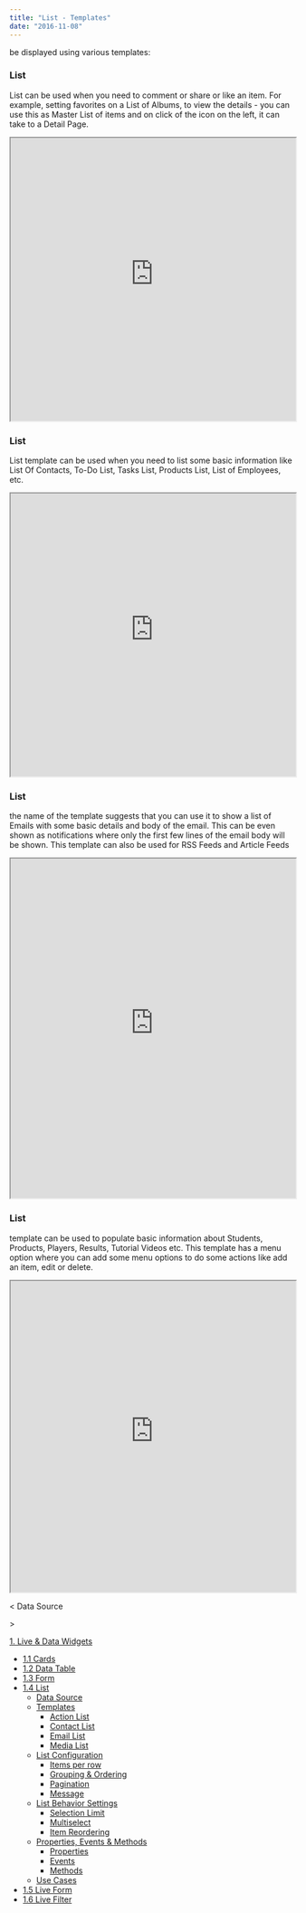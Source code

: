 ```yaml
---
title: "List - Templates"
date: "2016-11-08"
---
```


 be displayed using various templates:

### List

List can be used when you need to comment or share or like an item. For example, setting favorites on a List of Albums, to view the details - you can use this as Master List of items and on click of the icon on the left, it can take to a Detail Page. 

<iframe width="100%" height="500" style="background-color: snow;" allowtransparency="true" src="https://apps.wavemakeronline.com/documentation_snippets/#/LiveList">of Action List</iframe>

### List

List template can be used when you need to list some basic information like List Of Contacts, To-Do List, Tasks List, Products List, List of Employees, etc. 

<iframe width="100%" height="500" style="background-color: snow;" allowtransparency="true" src="https://apps.wavemakeronline.com/documentation_snippets/#/ContactList">of Contact List</iframe>

### List

the name of the template suggests that you can use it to show a list of Emails with some basic details and body of the email. This can be even shown as notifications where only the first few lines of the email body will be shown. This template can also be used for RSS Feeds and Article Feeds 

<iframe width="100%" height="600" style="background-color: snow;" allowtransparency="true" src="https://apps.wavemakeronline.com/documentation_snippets/#/EmailList">of Email List</iframe>

### List

template can be used to populate basic information about Students, Products, Players, Results, Tutorial Videos etc. This template has a menu option where you can add some menu options to do some actions like add an item, edit or delete. 

<iframe width="100%" height="550" style="background-color: snow;" allowtransparency="true" src="https://apps.wavemakeronline.com/documentation_snippets/#/MediaList">of Media List</iframe>

< Data Source

\>

[1\. Live & Data Widgets](/learn/app-development/widgets/widget-library/#data-live)

- [1.1 Cards](/learn/app-development/widgets/datalive/cards/)
- [1.2 Data Table](/learn/app-development/widgets/datalive/data-table/)
- [1.3 Form](/learn/app-development/widgets/datalive/form/)
- [1.4 List](/learn/app-development/widgets/datalive/list/)
    - [Data Source](/learn/app-development/widgets/datalive/list/list-data-source/)
    - [Templates](/learn/app-development/widgets/datalive/list/list-templates/)
        - [Action List](#action-list)
        - [Contact List](#contact-list)
        - [Email List](#email-list)
        - [Media List](#media-list)
    - [List Configuration](/learn/app-development/widgets/datalive/list/configuration/)
        - [Items per row](/learn/app-development/widgets/datalive/list/configuration/#items-per-row)
        - [Grouping & Ordering](/learn/app-development/widgets/datalive/list/configuration/#grouping-ordering)
        - [Pagination](/learn/app-development/widgets/datalive/list/configuration/#pagin)
        - [Message](/learn/app-development/widgets/datalive/list/configuration/#message)
    - [List Behavior Settings](/learn/app-development/widgets/datalive/list/behavior-settings/)
        - [Selection Limit](/learn/app-development/widgets/datalive/list/behavior-settings/#selection-limit)
        - [Multiselect](/learn/app-development/widgets/datalive/list/behavior-settings/#multiselect)
        - [Item Reordering](/learn/app-development/widgets/datalive/list/behavior-settings/#item-reordering)
    - [Properties, Events & Methods](/learn/app-development/widgets/datalive/list/list-properties-events-methods/)
        - [Properties](/learn/app-development/widgets/datalive/list/list-properties-events-methods/#properties)
        - [Events](/learn/app-development/widgets/datalive/list/list-properties-events-methods/#events)
        - [Methods](/learn/app-development/widgets/datalive/list/list-properties-events-methods/#methods)
    - [Use Cases](/learn/app-development/widgets/datalive/list/list-use-cases)
- [1.5 Live Form](/learn/app-development/widgets/datalive/live-form/)
- [1.6 Live Filter](/learn/app-development/widgets/datalive/live-filter/)
